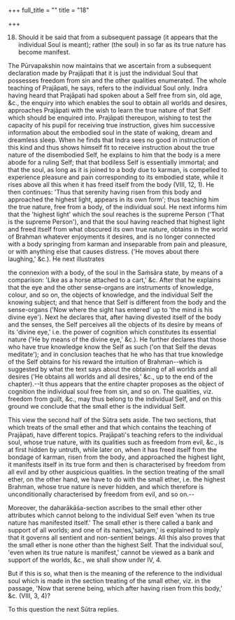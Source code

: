 +++
full_title = ""
title = "18"

+++




18. Should it be said that from a subsequent passage (it appears that the individual Soul is meant); rather (the soul) in so far as its true nature has become manifest.

The Pūrvapakshin now maintains that we ascertain from a subsequent declaration made by Prajāpati that it is just the individual Soul that possesses freedom from sin and the other qualities enumerated. The whole teaching of Prajāpati, he says, refers to the individual Soul only. Indra having heard that Prajāpati had spoken about a Self free from sin, old age, &c., the enquiry into which enables the soul to obtain all worlds and desires, approaches Prajāpati with the wish to learn the true nature of that Self which should be enquired into. Prajāpati thereupon, wishing to test the capacity of his pupil for receiving true instruction, gives him successive information about the embodied soul in the state of waking, dream and dreamless sleep. When he finds that Indra sees no good in instruction of this kind and thus shows himself fit to receive instruction about the true nature of the disembodied Self, he explains to him that the body is a mere abode for a ruling Self; that that bodiless Self is essentially immortal; and that the soul, as long as it is joined to a body due to karman, is compelled to experience pleasure and pain corresponding to its embodied state, while it rises above all this when it has freed itself from the body (VIII, 12, 1). He then continues: 'Thus that serenity having risen from this body and approached the highest light, appears in its own form'; thus teaching him the true nature, free from a body, of the individual soul. He next informs him that the 'highest light' which the soul reaches is the supreme Person ('That is the supreme Person'), and that the soul having reached that highest light and freed itself from what obscured its own true nature, obtains in the world of Brahman whatever enjoyments it desires, and is no longer connected with a body springing from karman and inseparable from pain and pleasure, or with anything else that causes distress. ('He moves about there laughing,' &c.). He next illustrates

the connexion with a body, of the soul in the Saṁsāra state, by means of a comparison: 'Like as a horse attached to a cart,' &c. After that he explains that the eye and the other sense-organs are instruments of knowledge, colour, and so on, the objects of knowledge, and the individual Self the knowing subject; and that hence that Self is different from the body and the sense-organs ('Now where the sight has entered' up to 'the mind is his divine eye'). Next he declares that, after having divested itself of the body and the senses, the Self perceives all the objects of its desire by means of its 'divine eye,' i.e. the power of cognition which constitutes its essential nature ('He by means of the divine eye,' &c.). He further declares that those who have true knowledge know the Self as such ('on that Self the devas meditate'); and in conclusion teaches that he who has that true knowledge of the Self obtains for his reward the intuition of Brahman--which is suggested by what the text says about the obtaining of all worlds and all desires ('He obtains all worlds and all desires,' &c., up to the end of the chapter).--It thus appears that the entire chapter proposes as the object of cognition the individual soul free from sin, and so on. The qualities, viz. freedom from guilt, &c., may thus belong to the individual Self, and on this ground we conclude that the small ether is the individual Self.

This view the second half of the Sūtra sets aside. The two sections, that which treats of the small ether and that which contains the teaching of Prajāpati, have different topics. Prajāpati's teaching refers to the individual soul, whose true nature, with its qualities such as freedom from evil, &c., is at first hidden by untruth, while later on, when it has freed itself from the bondage of karman, risen from the body, and approached the highest light, it manifests itself in its true form and then is characterised by freedom from all evil and by other auspicious qualities. In the section treating of the small ether, on the other hand, we have to do with the small ether, i.e. the highest Brahman, whose true nature is never hidden, and which therefore is unconditionally characterised by freedom from evil, and so on.--

 Moreover, the daharākāśa-section ascribes to the small ether other attributes which cannot belong to the individual Self even 'when its true nature has manifested itself.' The small ether is there called a bank and support of all worlds; and one of its names,'satyam,' is explained to imply that it governs all sentient and non-sentient beings. All this also proves that the small ether is none other than the highest Self. That the individual soul, 'even when its true nature is manifest,' cannot be viewed as a bank and support of the worlds, &c., we shall show under IV, 4.

But if this is so, what then is the meaning of the reference to the individual soul which is made in the section treating of the small ether, viz. in the passage, 'Now that serene being, which after having risen from this body,' &c. (VIII, 3, 4)?

To this question the next Sūtra replies.


